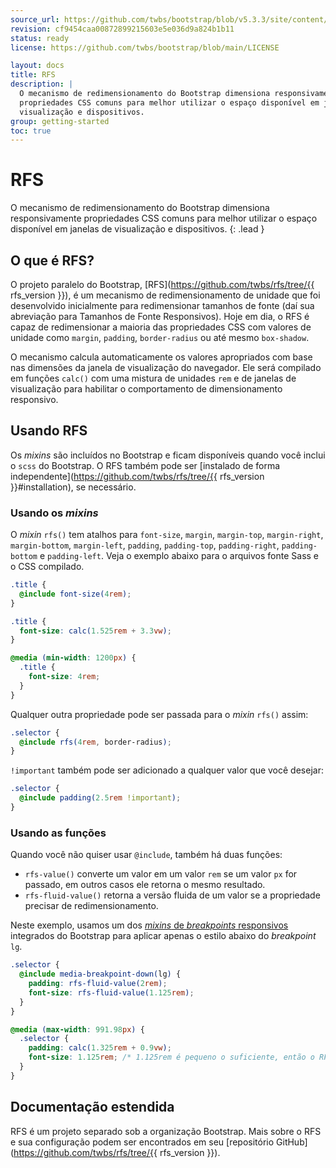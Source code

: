 ```yaml
---
source_url: https://github.com/twbs/bootstrap/blob/v5.3.3/site/content/docs/5.3/getting-started/rfs.md
revision: cf9454caa00872899215603e5e036d9a824b1b11
status: ready
license: https://github.com/twbs/bootstrap/blob/main/LICENSE

layout: docs
title: RFS
description: |
  O mecanismo de redimensionamento do Bootstrap dimensiona responsivamente
  propriedades CSS comuns para melhor utilizar o espaço disponível em janelas de
  visualização e dispositivos.
group: getting-started
toc: true
---
```


# RFS

O mecanismo de redimensionamento do Bootstrap dimensiona responsivamente
propriedades CSS comuns para melhor utilizar o espaço disponível em janelas de
visualização e dispositivos.
{: .lead }

## O que é RFS?

O projeto paralelo do Bootstrap,
[RFS](https://github.com/twbs/rfs/tree/{{ rfs_version }}), é um mecanismo de
redimensionamento de unidade que foi desenvolvido inicialmente para
redimensionar tamanhos de fonte (daí sua abreviação para Tamanhos de Fonte
Responsivos).
Hoje em dia, o RFS é capaz de redimensionar a maioria das propriedades CSS com
valores de unidade como `margin`, `padding`, `border-radius` ou até mesmo
`box-shadow`.

O mecanismo calcula automaticamente os valores apropriados com base nas
dimensões da janela de visualização do navegador.
Ele será compilado em funções `calc()` com uma mistura de unidades `rem` e de
janelas de visualização para habilitar o comportamento de dimensionamento
responsivo.

## Usando RFS

Os _mixins_ são incluídos no Bootstrap e ficam disponíveis quando você inclui o
`scss` do Bootstrap.
O RFS também pode ser
[instalado de forma independente](https://github.com/twbs/rfs/tree/{{ rfs_version }}#installation),
se necessário.

### Usando os _mixins_

O _mixin_ `rfs()` tem atalhos para `font-size`, `margin`, `margin-top`,
`margin-right`, `margin-bottom`, `margin-left`, `padding`, `padding-top`,
`padding-right`, `padding-bottom` e `padding-left`.
Veja o exemplo abaixo para o arquivos fonte Sass e o CSS compilado.

```scss
.title {
  @include font-size(4rem);
}
```

```css
.title {
  font-size: calc(1.525rem + 3.3vw);
}

@media (min-width: 1200px) {
  .title {
    font-size: 4rem;
  }
}
```

Qualquer outra propriedade pode ser passada para o _mixin_ `rfs()` assim:

```scss
.selector {
  @include rfs(4rem, border-radius);
}
```

`!important` também pode ser adicionado a qualquer valor que você desejar:

```scss
.selector {
  @include padding(2.5rem !important);
}
```

### Usando as funções

Quando você não quiser usar `@include`, também há duas funções:

- `rfs-value()` converte um valor em um valor `rem` se um valor `px` for
  passado, em outros casos ele retorna o mesmo resultado.
- `rfs-fluid-value()` retorna a versão fluida de um valor se a propriedade
  precisar de redimensionamento.

Neste exemplo, usamos um dos
[_mixins_ de _breakpoints_ responsivos](../layout/breakpoints.md)
integrados do Bootstrap para aplicar apenas o estilo abaixo do _breakpoint_
`lg`.

```scss
.selector {
  @include media-breakpoint-down(lg) {
    padding: rfs-fluid-value(2rem);
    font-size: rfs-fluid-value(1.125rem);
  }
}
```

```css
@media (max-width: 991.98px) {
  .selector {
    padding: calc(1.325rem + 0.9vw);
    font-size: 1.125rem; /* 1.125rem é pequeno o suficiente, então o RFS não irá redimensionar isso */
  }
}
```

## Documentação estendida

RFS é um projeto separado sob a organização Bootstrap.
Mais sobre o RFS e sua configuração podem ser encontrados em seu
[repositório GitHub](https://github.com/twbs/rfs/tree/{{ rfs_version }}).
